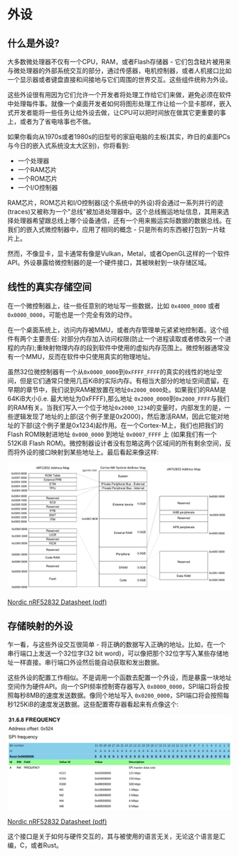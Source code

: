 # 外设

## 什么是外设?

大多数微处理器不仅有一个CPU，RAM，或者Flash存储器 - 它们包含硅片被用来与微处理器的外部系统交互的部分，通过传感器，电机控制器，或者人机接口比如一个显示器或者键盘直接和间接地与它们周围的世界交互。这些组件统称为外设。

这些外设很有用因为它们允许一个开发者将处理工作给它们来做，避免必须在软件中处理每件事。就像一个桌面开发者如何将图形处理工作让给一个显卡那样，嵌入式开发者能将一些任务让给外设去做，让CPU可以把时间放在做其它更重要的事上，或者为了省电啥事也不做。

如果你看向从1970s或者1980s的旧型号的家庭电脑的主板(其实，昨日的桌面PCs与今日的嵌入式系统没太大区别)，你将看到:

* 一个处理器
* 一个RAM芯片
* 一个ROM芯片
* 一个I/O控制器

RAM芯片，ROM芯片和I/O控制器(这个系统中的外设)将会通过一系列并行的迹(traces)又被称为一个"总线"被加进处理器中。这个总线搬运地址信息，其用来选择处理器希望跟总线上哪个设备通信，还有一个用来搬运实际数据的数据总线。在我们的嵌入式微控制器中，应用了相同的概念 - 只是所有的东西被打包到一片硅片上。

然而，不像显卡，显卡通常有像是Vulkan，Metal，或者OpenGL这样的一个软件API。外设暴露给微控制器的是一个硬件接口，其被映射到一块存储区域。

## 线性的真实存储空间

在一个微控制器上，往一些任意别的地址写一些数据，比如 `0x4000_0000` 或者 `0x0000_0000`，可能也是一个完全有效的动作。

在一个桌面系统上，访问内存被MMU，或者内存管理单元紧紧地控制着。这个组件有两个主要责任: 对部分内存加入访问权限(防止一个进程读取或者修改另一个进程的内存);重映射物理内存的段到软件中使用的虚拟内存范围上。微控制器通常没有一个MMU，反而在软件中只使用真实的物理地址。

虽然32位微控制器有一个从`0x0000_0000`到`0xFFFF_FFFF`的真实的线性的地址空间，但是它们通常只使用几百KiB的实际内存。有相当大部分的地址空间遗留。在早期的章节中，我们说到RAM被放置在地址`0x2000_0000`处。如果我们的RAM是64KiB大小(i.e. 最大地址为0xFFFF),那么地址 `0x2000_0000`到`0x2000_FFFF`与我们的RAM有关。当我们写入一个位于地址`0x2000_1234`的变量时，内部发生的是，一些逻辑发现了地址的上部(这个例子里是0x2000)，然后激活RAM，因此它能对地址的下部(这个例子里是0x1234)起作用。在一个Cortex-M上，我们也把我们的Flash ROM映射进地址 `0x000_0000` 到地址 `0x0007_FFFF` 上 (如果我们有一个512KiB Flash ROM)。微控制器设计者没有忽略这两个区域间的所有剩余空间，反而将外设的接口映射到某些地址上。最后看起来像这样:

![](../assets/nrf52-memory-map.png)

[Nordic nRF52832 Datasheet (pdf)]

## 存储映射的外设

乍一看，与这些外设交互很简单 - 将正确的数据写入正确的地址。比如，在一个串行端口上发送一个32位字(32 bit word)，可以像把那个32位字写入某些存储地址一样直接。串行端口外设然后能自动获取和发出数据。

这些外设的配置工作相似。不是调用一个函数去配置一个外设，而是暴露一块地址空间作为硬件API。向一个SPI频率控制寄存器写入 `0x8000_0000`，SPI端口将会按照每秒8MB的速度发送数据。像同个地址写入 `0x0200_0000`，SPI端口将会按照每秒125KiB的速度发送数据。这些配置寄存器看起来有点像这个:

![](../assets/nrf52-spi-frequency-register.png)

[Nordic nRF52832 Datasheet (pdf)]

这个接口是关于如何与硬件交互的，其与被使用的语言无关，无论这个语言是汇编，C，或者Rust。

[Nordic nRF52832 Datasheet (pdf)]: http://infocenter.nordicsemi.com/pdf/nRF52832_PS_v1.1.pdf
